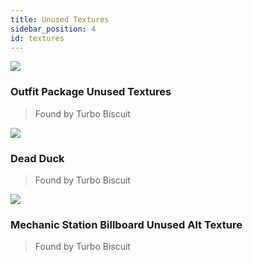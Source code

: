 ```yaml
---
title: Unused Textures
sidebar_position: 4
id: textures
---
```


![](/images/other/outfitpackge.png)

### Outfit Package Unused Textures
> Found by Turbo Biscuit

![](/images/other/deadduckhead.png)

### Dead Duck
> Found by Turbo Biscuit

![](/images/other/mechanicstationbillboardalt.png)

### Mechanic Station Billboard Unused Alt Texture
> Found by Turbo Biscuit
